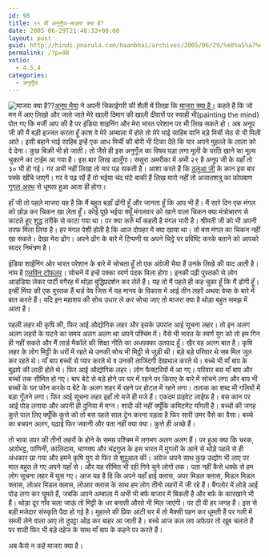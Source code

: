 ```yaml
---
id: 98
title: ११ वीं अनुगूँज-माज़रा क्या है?
date: 2005-06-29T21:48:33+00:00
layout: post
guid: http://hindi.pnarula.com/haanbhai/archives/2005/06/29/%e0%a5%a7%e0%a5%a7-%e0%a4%b5%e0%a5%80%e0%a4%82-%e0%a4%85%e0%a4%a8%e0%a5%81%e0%a4%97%e0%a5%82%e0%a4%81%e0%a4%9c-%e0%a4%ae%e0%a4%be%e0%a4%9c%e0%a4%bc%e0%a4%b0%e0%a4%be-%e0%a4%95%e0%a5%8d%e0%a4%af%e0%a4%/
permalink: /?p=98
votio:
  - 4.5,4
categories:
  - अनुगूँज
---
```

<img class="alignright" src="http://pnarula.com/images/akshargram/anugunj.jpg" alt="माजरा क्या है??" />[अनूप भैया](http://fursatiya.blogspot.com) ने अपनी चिकाईगरी की शैली में लिखा कि [माजरा क्या है।](http://www.akshargram.com/2005/06/01/437) कहते हैं कि जो मन में आए लिखो और जाते जाते मेरे खाली दिमाग की खाली दीवारों पर स्याही भी(painting the mind) पोत गए कि मर्जी आप की है पर इंडिया शाइनिंग और मेरा भारत परेशान पर भी लिख सकते हो। अब अनूप जी की मैं बड़ी इज्जत करता हूँ काश वे मेरे अम्बाला में होते तो मेरे भाई साहिब यानि बड़े मिर्ची सेठ से भी मिली आते। इसी बहाने भाई साहिब इन्हें एक आध मिर्ची की बोरी भी टिका देते कि यार अपने मुहल्ले के लाला को दे देना। कुछ बिक्री भी हो जाती। तो जैसे ही इस अनुगूँज का विषय पड़ा लगा मूली के पराँठे खाने का मूल्य चुकाने का टाईम आ गया है। इस बार लिख डालूँगा। ससुरा अमरीका में अभी २९ है अनूप जी के यहाँ तो ३० भी हो गई। गर अभी नहीं लिखा तो मार पड़ सकती है। आशा करते हैं कि [ठलुआ जी](http://thelwa.blogspot.com) के कान इस बार पक्के खींचे जाएगें। गर वे पढ़ रहैं हैं तो भईया चंद घंटे बाकी हैं लिख मारो नहीं तो अजातशत्रु का कोपबाण [गूगल अरथ](http://earth.google.com) से धूमता हूआ आता ही होगा।
  
<!--more-->


  
हाँ जी तो पहले माजरा यह है कि मैं बहुत बड़ाँ ढोंगी हूँ और जानता हूँ कि आप भी हैं। मैं सारे दिन एक मंगल को छोड़ कर चिकन खा लेता हूँ। कोई पूछे भईया क्यूँ मंगलवार को खाने वाला चिकन क्या मंत्रोचारण से काटते हूए शुद्ध तरीके से काटा गया था। पर क्या करुँ माँ कहती है मंगल भारी है। श्रीमती जी को भी अपनी तरफ मिला लिया है। हर मंगल पेशी होती है कि आज दोपहर में क्या खाया था। तो बस मंगल का चिकन नहीं खा सकते। देखा मेरा ढोंग। अपने ढोंग के बारे में टिप्पणी या अपने चिट्ठे पर प्रविष्टि करके बताने को आपको सादर निमंत्रण है।

इंडिया शाईनिंग ओर भारत परेशान के बारे में सोचता हूँ तो एक अंग्रेजी भैया हैं उनके लिखे की याद आती है। नाम है [एलविन टॉफलर](http://en.wikipedia.org/wiki/Alvin_Toffler)। सोचनें में इन्हें पक्का स्वर्ण पदक मिला होगा। इनकी पढ़ी पुस्तकों से लोग आडडिया लेकर पार्टी वगैरह में थोड़ा बुद्धिप्रदर्शन कर लेतें हैं। यह तो मैं पहले ही कह चुका हूँ कि मैं ढोंगी हूँ। इन्हीं मिंया की एक पुस्तक हैं थर्ड वेव जिस में यह मानव के विकास में आई तीन लहरें अथवा वेव्स के बारे में बात करते हैं। यदि इन महाशय की सोच उधार ले कर सोचा जाए तो माजरा क्या है थोड़ा बहुत समझ में आता है।

पहली लहर थी कृषि की, फिर आई औद्योगिक लहर और इसके उपरांत आई सूचना लहर। तो इन अलग अलग लहरों के घटने का समय अलग अलग था अपने पश्चिम में। वैसे भी भारत के स्वर्ण युग को तो हम गिन ही नहीं सकते और मैं लार्ड मैकॉले की शिक्षा नीति का अधपक्का उतपाद हूँ। खैर वह अलग बात है। कृषि लहर के लोग मिट्टी के धरों में रहते थे उनकी सोच भी मिट्ठी से जुड़ी थी। बड़े बड़े परिवार थे सब मिल जुल कर रहते थे। माँ बाप बच्चों से प्यार करते थे व उनकी ताजिंदगी देखभाल करते थे। बच्चे भी माँ बाप के बुढ़ापे की लाठी होते थे। फिर आई औद्योगिक लहर। लोग फैक्टरियों में आ गए। परिवार बस माँ बाप और बच्चों तक सीमित हो गए। बाप बेटे से बड़े होने पर घर में रहने पर किराए के बारे में सोचने लगा और बाप भी बच्चों के घर फोन करके व बेटे के अलग शहर में रहने पर होटल में रहने लगा। तलाक का शब्द भी गलियों में बड़ा गूँजने लगा। फिर आई सूचना लहर इहाँ तो मजे ही मजे हैं। एकदम प्राइवेट लाईफ है। बस कान पर आई पोड लगाया और अपनी ही दुनिया में मग्न। शादी की नहीं क्यूँकि कमिटमेंट माँगती है। बच्चों की जगह कुत्ते पाल लिए क्यूँकि कुत्ते को तो बस पहले साल ट्रेन करना पड़ता है फिर सारी उमर वैसे का वैसा। बच्चे का बचपन अलग, पढ़ाई फिर जवानी और पता नहीं क्या क्या। कुत्ते ही अच्छे हैं।

तो भाया उपर की तीनों लहरों के होने के समय़ पश्चिम में लगभग अलग अलग हैं। पर हुआ क्या कि चरक, आर्यभट्ट, पाणिनी, कालिदास, चाणक्य और चंद्रगुप्त के इस भारत में मुगलों के आने से थोड़े पहले से ही अंधकार छा गया और हमने कृषि युग से फिर से शुऱूआत की। अंग्रेज अपने साथ कुछ उद्योग भी लाए पर माल बहुत ले गए अपने यहाँ से। और यह सीमित भी रही गिने चुने लोगों तक। पता नहीं कैसे धक्के से हम लोग सूचना लहर में घुस गए। आज यह है हि कि अपने यहाँ हाई क्लास, अपर मिडल क्लास, मिडल मिडल क्लास, लोअर मिडल क्लास, लोआर क्लास के साथ हम लोग तीनो लहरों में जी रहे हैं। बैंगलोर में लोडे आई पोड लगा कर घूमते हैं, जबकि अपने अम्बाला में अभी भी बर्फ बाजार में बिकती है और बर्फ के कारखाने भी हैं। थोड़ा दूर गाँव चला जाऊं तो मिट्टी के धर बनाती औरते भी मिल जाएंगी। पर टी वी हर जगह हैं। इस से बड़ी मजेदार संस्कृति पैदा हो गई है। मुहल्ले की प्रिया आंटी घर में तो मैक्सी पहन कर धूमती हैं पर गली में सब्जी लेने वाला आए तो दुपट्टा ओढ़ कर बाहर आ जाती है। बच्चे आज कल लव अफेयर तो खूब चलाते हैं पर शादी फिर भी बड़े दहेज के साथ माँ बाप के कहने पर करते हैं।

अब कैसे न कहें माजरा क्या है।
